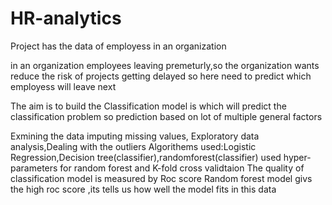 # HR-analytics

Project has the data of employess in an organization

in an organization employees leaving premeturly,so the organization wants reduce the risk of projects getting delayed 
so here need to predict which employess will leave next

The aim is to build the Classification model is which will predict the classification problem
so prediction based on lot of multiple general factors

Exmining the data imputing missing values, Exploratory data analysis,Dealing with the outliers
Algorithems used:Logistic Regression,Decision tree(classifier),randomforest(classifier)
used hyper-parameters for random forest and K-fold cross validtaion
The quality of classification model is measured by Roc score 
Random forest model givs the high roc score ,its tells us how well the model fits in this data
